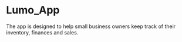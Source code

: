 # Lumo_App
The app is designed to help small business owners keep track of their inventory, finances and sales.

